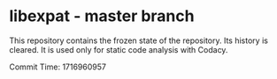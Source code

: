 # libexpat - master branch

This repository contains the frozen state of the repository.
Its history is cleared. It is used only for static code
analysis with Codacy.

Commit Time: 1716960957
